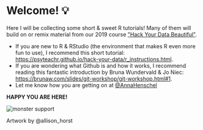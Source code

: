 # Welcome! :bulb:

Here I will be collecting some short & sweet R tutorials! Many of them will build on or remix material from our 2019 course ["Hack Your Data Beautiful"](https://psyteachr.github.io/hack-your-data/).  

* If you are new to R & RStudio (the environment that makes R even more fun to use), I recommend this short tutorial: https://psyteachr.github.io/hack-your-data/r_instructions.html. 
* If you are wondering what Github is and how it works, I recommend reading this fantastic introduction by Bruna Wundervald & Jo Niec: https://brunaw.com/slides/git-workshop/git-workshop.html#1. 
* Let me know how you are getting on at [@AnnaHenschel](https://twitter.com/AnnaHenschel)

**HAPPY YOU ARE HERE!** 

![monster support](https://raw.githubusercontent.com/allisonhorst/stats-illustrations/master/rstats-artwork/monster_support.jpg)

Artwork by @allison_horst
